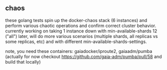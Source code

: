 ## chaos

these golang tests spin up the docker-chaos stack (6 instances)
and perform various chaotic operations and confirm correct cluster behavior.
currently working on taking 1 instance down with min-available-shards 12 ("all")
later, will do more various scenarios (multiple shards, all replicas vs some replicas, etc)
and with different min-available-shards-settings.


note, you need these containers: gaiadocker/iproute2, gaiaadm/pumba (actually for now checkout https://github.com/gaia-adm/pumba/pull/58 and build that locally)


